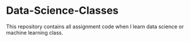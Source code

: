 # Data-Science-Classes
This repository contains all assignment code when I learn data science or machine learning class.
